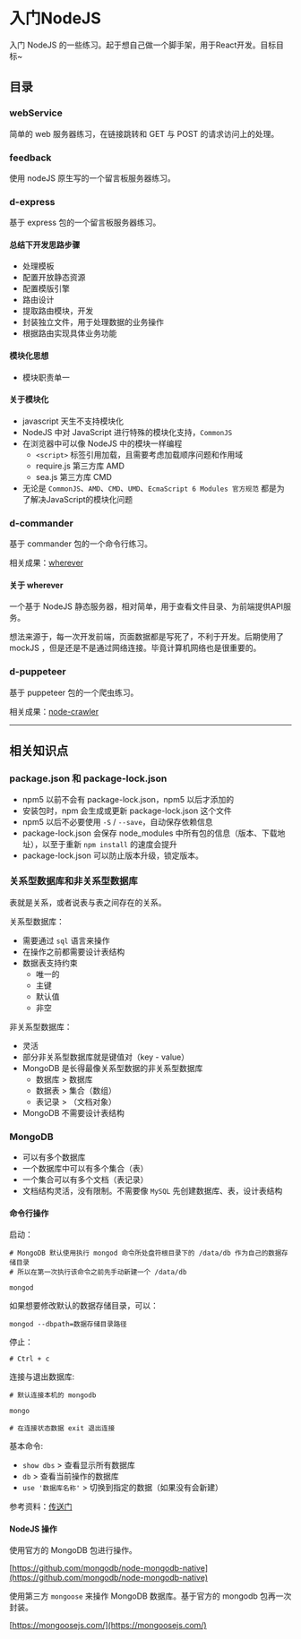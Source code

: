 # 入门NodeJS

入门 NodeJS 的一些练习。起于想自己做一个脚手架，用于React开发。目标目标~

## 目录

### webService

简单的 web 服务器练习，在链接跳转和 GET 与 POST 的请求访问上的处理。

### feedback

使用 nodeJS 原生写的一个留言板服务器练习。

### d-express

基于 express 包的一个留言板服务器练习。

#### 总结下开发思路步骤

* 处理模板
* 配置开放静态资源
* 配置模版引擎
* 路由设计
* 提取路由模块，开发
* 封装独立文件，用于处理数据的业务操作
* 根据路由实现具体业务功能

#### 模块化思想

* 模块职责单一

#### 关于模块化

* javascript 天生不支持模块化
* NodeJS 中对 JavaScript 进行特殊的模块化支持，`CommonJS`
* 在浏览器中可以像 NodeJS 中的模块一样编程
  * `<script>` 标签引用加载，且需要考虑加载顺序问题和作用域
  * require.js  第三方库  AMD
  * sea.js      第三方库  CMD
* 无论是 `CommonJS`、`AMD`、`CMD`、`UMD`、`EcmaScript 6 Modules 官方规范` 都是为了解决JavaScript的模块化问题

### d-commander

基于 commander 包的一个命令行练习。

相关成果：[wherever](https://github.com/Coyeah/wherever)

#### 关于 wherever

一个基于 NodeJS 静态服务器，相对简单，用于查看文件目录、为前端提供API服务。

想法来源于，每一次开发前端，页面数据都是写死了，不利于开发。后期使用了 mockJS ，但是还是不是通过网络连接。毕竟计算机网络也是很重要的。

### d-puppeteer

基于 puppeteer 包的一个爬虫练习。

相关成果：[node-crawler](https://github.com/Coyeah/node-crawler)

---

## 相关知识点

### package.json 和 package-lock.json

* npm5 以前不会有 package-lock.json，npm5 以后才添加的
* 安装包时，npm 会生成或更新 package-lock.json 这个文件
* npm5 以后不必要使用 `-S` / `--save`，自动保存依赖信息
* package-lock.json 会保存 node_modules 中所有包的信息（版本、下载地址），以至于重新 `npm install` 的速度会提升
* package-lock.json 可以防止版本升级，锁定版本。

### 关系型数据库和非关系型数据库

表就是关系，或者说表与表之间存在的关系。

关系型数据库：

* 需要通过 `sql` 语言来操作
* 在操作之前都需要设计表结构
* 数据表支持约束
  * 唯一的
  * 主键
  * 默认值
  * 非空

非关系型数据库：

* 灵活
* 部分非关系型数据库就是键值对（key - value）
* MongoDB 是长得最像关系型数据的非关系型数据库
  * 数据库 > 数据库
  * 数据表 > 集合（数组）
  * 表记录 > （文档对象）
* MongoDB 不需要设计表结构


### MongoDB

* 可以有多个数据库
* 一个数据库中可以有多个集合（表）
* 一个集合可以有多个文档（表记录）
* 文档结构灵活，没有限制。不需要像 `MySQL` 先创建数据库、表，设计表结构

#### 命令行操作

启动：

```shell
# MongoDB 默认使用执行 mongod 命令所处盘符根目录下的 /data/db 作为自己的数据存储目录
# 所以在第一次执行该命令之前先手动新建一个 /data/db

mongod
```

如果想要修改默认的数据存储目录，可以：

```shell
mongod --dbpath=数据存储目录路径
```

停止：

```shell
# Ctrl + c
```

连接与退出数据库:

```shell
# 默认连接本机的 mongodb

mongo

# 在连接状态数据 exit 退出连接
```

基本命令:

* `show dbs` > 查看显示所有数据库
* `db` > 查看当前操作的数据库
* `use '数据库名称'` > 切换到指定的数据（如果没有会新建）

参考资料：[传送门](http://www.runoob.com/mongodb/mongodb-tutorial.html)

#### NodeJS 操作

使用官方的 MongoDB 包进行操作。

[https://github.com/mongodb/node-mongodb-native](https://github.com/mongodb/node-mongodb-native)

使用第三方 `mongoose` 来操作 MongoDB 数据库。基于官方的 mongodb 包再一次封装。

[https://mongoosejs.com/](https://mongoosejs.com/)

